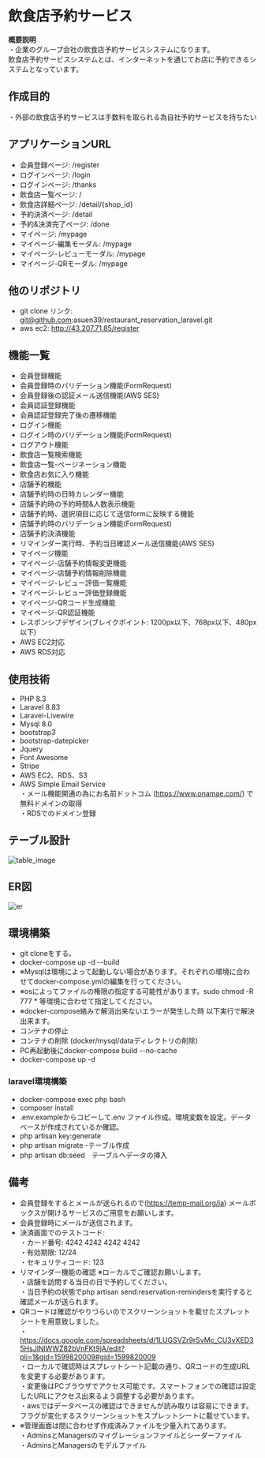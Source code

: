 # 飲食店予約サービス

**概要説明**<br>
・企業のグループ会社の飲食店予約サービスシステムになります。<br>
飲食店予約サービスシステムとは、インターネットを通じてお店に予約できるシステムとなっています。

## 作成目的
・外部の飲食店予約サービスは手数料を取られる為自社予約サービスを持ちたい

## アプリケーションURL
- 会員登録ページ: /register
- ログインページ: /login
- ログインページ: /thanks
- 飲食店一覧ページ: /
- 飲食店詳細ページ: /detail/{shop_id}
- 予約決済ページ: /detail
- 予約&決済完了ページ: /done
- マイページ: /mypage
- マイページ-編集モーダル: /mypage
- マイページ-レビューモーダル: /mypage
- マイページ-QRモーダル: /mypage

## 他のリポジトリ
- git clone リンク: git@github.com:asuen39/restaurant_reservation_laravel.git</a>
- aws ec2: http://43.207.71.85/register

## 機能一覧
- 会員登録機能
- 会員登録時のバリデーション機能(FormRequest)
- 会員登録後の認証メール送信機能(AWS SES)
- 会員認証登録機能
- 会員認証登録完了後の遷移機能
- ログイン機能
- ログイン時のバリデーション機能(FormRequest)
- ログアウト機能
- 飲食店一覧検索機能
- 飲食店一覧-ページネーション機能
- 飲食店お気に入り機能
- 店舗予約機能
- 店舗予約時の日時カレンダー機能
- 店舗予約時の予約時間&人数表示機能
- 店舗予約時、選択項目に応じて送信formに反映する機能
- 店舗予約時のバリデーション機能(FormRequest)
- 店舗予約決済機能
- リマインダー実行時、予約当日確認メール送信機能(AWS SES)
- マイページ機能
- マイページ-店舗予約情報変更機能
- マイページ-店舗予約情報削除機能
- マイページ-レビュー評価一覧機能
- マイページ-レビュー評価登録機能
- マイページ-QRコード生成機能
- マイページ-QR認証機能
- レスポンシブデザイン(ブレイクポイント: 1200px以下、768px以下、480px以下)
- AWS EC2対応
- AWS RDS対応

## 使用技術
- PHP 8.3
- Laravel 8.83
- Laravel-Livewire
- Mysql 8.0
- bootstrap3
- bootstrap-datepicker
- Jquery
- Font Awesome
- Stripe
- AWS EC2、RDS、S3
- AWS Simple Email Service<br>
・メール機能開通の為にお名前ドットコム (https://www.onamae.com/) で無料ドメインの取得<br>
・RDSでのドメイン登録

## テーブル設計
![table_image](https://github.com/asuen39/restaurant_reservation_laravel/assets/68514566/1330d09c-23e2-4591-861a-a83c0d9a6666)

## ER図
![er](https://github.com/asuen39/restaurant_reservation_laravel/assets/68514566/766343c0-b55f-4fed-88ad-58d60a3d8b6a)

## 環境構築
- git cloneをする。
- docker-compose up -d --build
- ※Mysqlは環境によって起動しない場合があります。それぞれの環境に合わせてdocker-compose.ymlの編集を行ってください。
- ※osによってファイルの権限の指定する可能性があります。sudo chmod -R 777 * 等環境に合わせて指定してください。
- ※docker-compose絡みで解消出来ないエラーが発生した時 以下実行で解決出来ます。
- コンテナの停止
- コンテナの削除 (docker/mysql/dataディレクトリの削除)
- PC再起動後にdocker-compose build --no-cache
- docker-compose up -d

### laravel環境構築
- docker-compose exec php bash
- composer install
- .env.exampleからコピーして.env ファイル作成。環境変数を設定。データベースが作成されているか確認。
- php artisan key:generate
- php artisan migrate -テーブル作成
- php artisan db:seed　テーブルへデータの挿入

## 備考
- 会員登録をするとメールが送られるので(https://temp-mail.org/ja) メールボックスが開けるサービスのご用意をお願いします。
- 会員登録時にメールが送信されます。
- 決済画面でのテストコード:<br>
・カード番号: 4242 4242 4242 4242<br>
・有効期限: 12/24<br>
・セキュリティコード: 123<br>
- リマインダー機能の確認 ※ローカルでご確認お願いします。<br>
・店舗を訪問する当日の日で予約してください。<br>
・当日予約の状態でphp artisan send:reservation-remindersを実行すると確認メールが送られます。<br>
- QRコードは確認がやりづらいのでスクリーンショットを載せたスプレットシートを用意致しました。<br>
・https://docs.google.com/spreadsheets/d/1LUGSVZr9rSvMc_CU3vXED35HsJlNlWWZ82bVnFKt9jA/edit?pli=1&gid=1599820009#gid=1599820009<br>
・ローカルで確認時はスプレットシート記載の通り、QRコードの生成URLを変更する必要があります。<br>
・変更後はPCブラウザでアクセス可能です。スマートフォンでの確認は設定したURLにアクセス出来るよう調整する必要があります。<br>
・awsではデータベースの確認はできませんが読み取りは容易にできます。フラグが変化するスクリーンショットをスプレットシートに載せています。<br>
- ※管理画面は間に合わせず作成済みファイルを少量入れてあります。<br>
・AdminsとManagersのマイグレーションファイルとシーダーファイル<br>
・AdminsとManagersのモデルファイル
